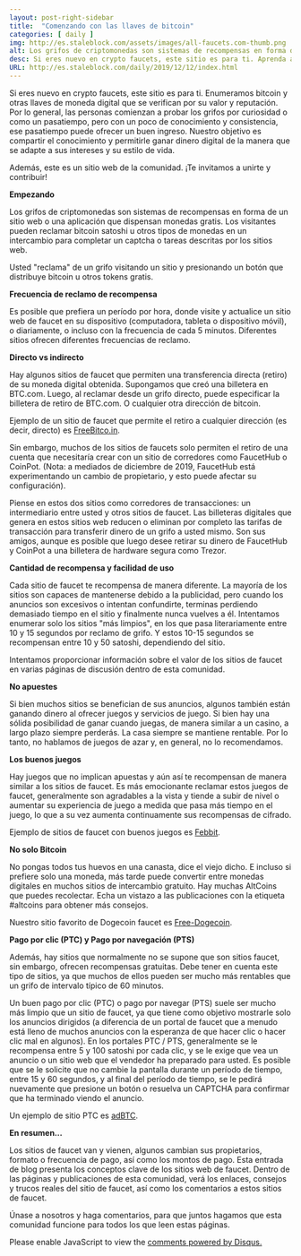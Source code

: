```yaml
---
layout: post-right-sidebar
title:  "Comenzando con las llaves de bitcoin"
categories: [ daily ]
img: http://es.staleblock.com/assets/images/all-faucets.com-thumb.png
alt: Los grifos de criptomonedas son sistemas de recompensas en forma de un sitio web o una aplicación que dispensan monedas gratis.
desc: Si eres nuevo en crypto faucets, este sitio es para ti. Aprenda a maximizar el valor de su tiempo y esfuerzo mientras reclama desde sitios de grifos de bitcoin gratuitos.
URL: http://es.staleblock.com/daily/2019/12/12/index.html
---
```


Si eres nuevo en crypto faucets, este sitio es para ti. Enumeramos bitcoin y otras llaves de moneda digital que se verifican por su valor y reputación. Por lo general, las personas comienzan a probar los grifos por curiosidad o como un pasatiempo, pero con un poco de conocimiento y consistencia, ese pasatiempo puede ofrecer un buen ingreso. Nuestro objetivo es compartir el conocimiento y permitirle ganar dinero digital de la manera que se adapte a sus intereses y su estilo de vida.

Además, este es un sitio web de la comunidad. ¡Te invitamos a unirte y contribuir!

<b>Empezando</b>

Los grifos de criptomonedas son sistemas de recompensas en forma de un sitio web o una aplicación que dispensan monedas gratis. Los visitantes pueden reclamar bitcoin satoshi u otros tipos de monedas en un intercambio para completar un captcha o tareas descritas por los sitios web.

Usted "reclama" de un grifo visitando un sitio y presionando un botón que distribuye bitcoin u otros tokens gratis.

<b>Frecuencia de reclamo de recompensa</b>

Es posible que prefiera un período por hora, donde visite y actualice un sitio web de faucet en su dispositivo (computadora, tableta o dispositivo móvil), o diariamente, o incluso con la frecuencia de cada 5 minutos. Diferentes sitios ofrecen diferentes frecuencias de reclamo.

<b>Directo vs indirecto</b>

Hay algunos sitios de faucet que permiten una transferencia directa (retiro) de su moneda digital obtenida. Supongamos que creó una billetera en BTC.com. Luego, al reclamar desde un grifo directo, puede especificar la billetera de retiro de BTC.com. O cualquier otra dirección de bitcoin.

Ejemplo de un sitio de faucet que permite el retiro a cualquier dirección (es decir, directo) es <a href="http://bit.ly/www-freebitcoin" target="_blank">FreeBitco.in</a>.

Sin embargo, muchos de los sitios de faucets solo permiten el retiro de una cuenta que necesitaría crear con un sitio de corredores como FaucetHub o CoinPot. (Nota: a mediados de diciembre de 2019, FaucetHub está experimentando un cambio de propietario, y esto puede afectar su configuración).

Piense en estos dos sitios como corredores de transacciones: un intermediario entre usted y otros sitios de faucet. Las billeteras digitales que genera en estos sitios web reducen o eliminan por completo las tarifas de transacción para transferir dinero de un grifo a usted mismo. Son sus amigos, aunque es posible que luego desee retirar su dinero de FaucetHub y CoinPot a una billetera de hardware segura como Trezor.

<b>Cantidad de recompensa y facilidad de uso</b>

Cada sitio de faucet te recompensa de manera diferente. La mayoría de los sitios son capaces de mantenerse debido a la publicidad, pero cuando los anuncios son excesivos o intentan confundirte, terminas perdiendo demasiado tiempo en el sitio y finalmente nunca vuelves a él. Intentamos enumerar solo los sitios "más limpios", en los que pasa literariamente entre 10 y 15 segundos por reclamo de grifo. Y estos 10-15 segundos se recompensan entre 10 y 50 satoshi, dependiendo del sitio.

Intentamos proporcionar información sobre el valor de los sitios de faucet en varias páginas de discusión dentro de esta comunidad.

<b>No apuestes</b>

Si bien muchos sitios se benefician de sus anuncios, algunos también están ganando dinero al ofrecer juegos y servicios de juego. Si bien hay una sólida posibilidad de ganar cuando juegas, de manera similar a un casino, a largo plazo siempre perderás. La casa siempre se mantiene rentable. Por lo tanto, no hablamos de juegos de azar y, en general, no lo recomendamos.

<b>Los buenos juegos</b>

Hay juegos que no implican apuestas y aún así te recompensan de manera similar a los sitios de faucet. Es más emocionante reclamar estos juegos de faucet, generalmente son agradables a la vista y tiende a subir de nivel o aumentar su experiencia de juego a medida que pasa más tiempo en el juego, lo que a su vez aumenta continuamente sus recompensas de cifrado.

Ejemplo de sitios de faucet con buenos juegos es <a href="http://bit.ly/www-febbit" target="_blank">Febbit</a>.

<b>No solo Bitcoin</b>

No pongas todos tus huevos en una canasta, dice el viejo dicho. E incluso si prefiere solo una moneda, más tarde puede convertir entre monedas digitales en muchos sitios de intercambio gratuito. Hay muchas AltCoins que puedes recolectar. Echa un vistazo a las publicaciones con la etiqueta #altcoins para obtener más consejos.

Nuestro sitio favorito de Dogecoin faucet es <a href="http://bit.ly/www-free-dogecoin" target="_blank">Free-Dogecoin</a>.

<b>Pago por clic (PTC) y Pago por navegación (PTS)</b>

Además, hay sitios que normalmente no se supone que son sitios faucet, sin embargo, ofrecen recompensas gratuitas. Debe tener en cuenta este tipo de sitios, ya que muchos de ellos pueden ser mucho más rentables que un grifo de intervalo típico de 60 minutos.

Un buen pago por clic (PTC) o pago por navegar (PTS) suele ser mucho más limpio que un sitio de faucet, ya que tiene como objetivo mostrarle solo los anuncios dirigidos (a diferencia de un portal de faucet que a menudo está lleno de muchos anuncios con la esperanza de que hacer clic o hacer clic mal en algunos). En los portales PTC / PTS, generalmente se le recompensa entre 5 y 100 satoshi por cada clic, y se le exige que vea un anuncio o un sitio web que el vendedor ha preparado para usted. Es posible que se le solicite que no cambie la pantalla durante un período de tiempo, entre 15 y 60 segundos, y al final del período de tiempo, se le pedirá nuevamente que presione un botón o resuelva un CAPTCHA para confirmar que ha terminado viendo el anuncio.

Un ejemplo de sitio PTC es <a href="http://bit.ly/www-adbtc" target="_blank" alt="adBTC">adBTC</a>.

<b>En resumen…</b>

Los sitios de faucet van y vienen, algunos cambian sus propietarios, formato o frecuencia de pago, así como los montos de pago. Esta entrada de blog presenta los conceptos clave de los sitios web de faucet. Dentro de las páginas y publicaciones de esta comunidad, verá los enlaces, consejos y trucos reales del sitio de faucet, así como los comentarios a estos sitios de faucet.

Únase a nosotros y haga comentarios, para que juntos hagamos que esta comunidad funcione para todos los que leen estas páginas.

<div id="disqus_thread"></div>
<script>

/**
*  RECOMMENDED CONFIGURATION VARIABLES: EDIT AND UNCOMMENT THE SECTION BELOW TO INSERT DYNAMIC VALUES FROM YOUR PLATFORM OR CMS.
*  LEARN WHY DEFINING THESE VARIABLES IS IMPORTANT: https://disqus.com/admin/universalcode/#configuration-variables*/
/*
var disqus_config = function () {
this.page.url = 'https://es.staleblock.com/daily/2019/12/12/index.html';  // Replace PAGE_URL with your page's canonical URL variable
this.page.identifier = 'es-getting-started'; // Replace PAGE_IDENTIFIER with your page's unique identifier variable
};
*/
(function() { // DON'T EDIT BELOW THIS LINE
var d = document, s = d.createElement('script');
s.src = 'https://staleblock.disqus.com/embed.js';
s.setAttribute('data-timestamp', +new Date());
(d.head || d.body).appendChild(s);
})();
</script>
<noscript>Please enable JavaScript to view the <a href="https://disqus.com/?ref_noscript">comments powered by Disqus.</a></noscript>
